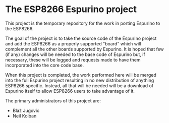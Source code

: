 # The ESP8266 Espurino project
This project is the temporary repository for the work in porting Espurino to the ESP8266.

The goal of the project is to take the source code of the Espurino project and add the ESP8266 as a properly supported "board"
which will complement all the other boards supported by Espurino.  It is hoped that few (if any) changes will be needed to the
base code of Espurino but, if necessary, these will be logged and requests made to have them incorporated into the core
code base.

When this project is completed, the work performed here will be merged into the full Espurino project resulting in no
new distribution of anything ESP8266 specific.   Instead, all that will be needed will be a download of Espurino itself to
allow ESP8266 users to take advantage of it.

The primary administrators of this project are:

* Blaž Jugovic
* Neil Kolban
